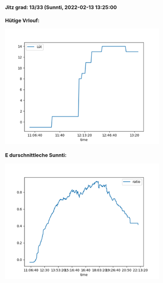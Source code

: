 ### Jitz grad: 13/33 (Sunnti, 2022-02-13 13:25:00

### Hütige Vrlouf:
![Graph](Today.png)

### E durschnittleche Sunnti:
![Graph](Sunnti.png)